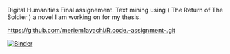 Digital Humanities Final assignement. Text mining using ( The Return of The Soldier ) a novel I am working on for my thesis. 

https://github.com/meriem1ayachi/R.code.-assignment-.git

[![Binder](https://mybinder.org/badge_logo.svg)](https://mybinder.org/v2/gh/meriem1ayachi/R.code.-assignment-/HEAD)


